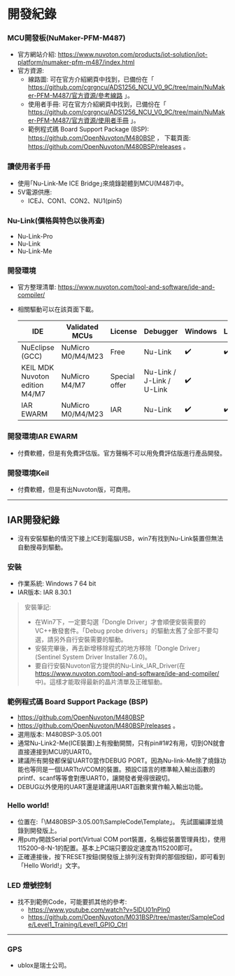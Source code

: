 # 開發紀錄

### MCU開發板(NuMaker-PFM-M487)
+ 官方網站介紹: https://www.nuvoton.com/products/iot-solution/iot-platform/numaker-pfm-m487/index.html
+ 官方資源:
  + 線路圖: 可在官方介紹網頁中找到，已備份在「 https://github.com/cgrgncu/ADS1256_NCU_V0_9C/tree/main/NuMaker-PFM-M487/官方資源/參考線路 」。
  + 使用者手冊: 可在官方介紹網頁中找到，已備份在「 https://github.com/cgrgncu/ADS1256_NCU_V0_9C/tree/main/NuMaker-PFM-M487/官方資源/使用者手冊 」。
  + 範例程式碼 Board Support Package (BSP): https://github.com/OpenNuvoton/M480BSP ， 下載頁面: https://github.com/OpenNuvoton/M480BSP/releases 。

### 讀使用者手冊
+ 使用｢Nu-Link-Me ICE Bridge｣來燒錄韌體到MCU(M487)中。
+ 5V電源供應:
  + ICEJ、CON1、CON2、NU1(pin5)

### Nu-Link(價格與特色以後再查)
+ Nu-Link-Pro
+ Nu-Link
+ Nu-Link-Me

### 開發環境
+ 官方整理清單: https://www.nuvoton.com/tool-and-software/ide-and-compiler/
+ 相關驅動可以在該頁面下載。

  | IDE                            | Validated MCUs    | License       | Debugger                      | Windows            | Linux              |
  |--------------------------------|-------------------|---------------|-------------------------------|--------------------|--------------------|
  | NuEclipse (GCC)                | NuMicro M0/M4/M23 | Free          | Nu-Link                       | :heavy_check_mark: | :heavy_check_mark: |
  | KEIL MDK Nuvoton edition M4/M7 | NuMicro M4/M7     | Special offer | Nu-Link / J-Link / U-Link     | :heavy_check_mark: |                    |
  | IAR EWARM                      | NuMicro M0/M4/M23 | IAR           | Nu-Link                       | :heavy_check_mark: | :heavy_check_mark: |

### 開發環境IAR EWARM
+ 付費軟體，但是有免費評估版。官方聲稱不可以用免費評估版進行產品開發。


### 開發環境Keil
+ 付費軟體，但是有出Nuvoton版，可商用。

---

## IAR開發紀錄
+ 沒有安裝驅動的情況下接上ICE到電腦USB，win7有找到Nu-Link裝置但無法自動搜尋到驅動。

### 安裝
+ 作業系統: Windows 7 64 bit 
+ IAR版本: IAR 8.30.1
> 安裝筆記:
> + 在Win7下，一定要勾選「Dongle Driver」才會順便安裝需要的VC++散發套件。「Debug probe drivers」的驅動太舊了全部不要勾選，請另外自行安裝需要的驅動。
> + 安裝完畢後，再去新增移除程式的地方移除「Dongle Driver」(Sentinel System Driver Installer 7.6.0)。
> + 要自行安裝Nuvoton官方提供的Nu-Link_IAR_Driver(在 https://www.nuvoton.com/tool-and-software/ide-and-compiler/ 中)。這樣才能取得最新的晶片清單及正確驅動。

### 範例程式碼 Board Support Package (BSP)
+ https://github.com/OpenNuvoton/M480BSP 
+ https://github.com/OpenNuvoton/M480BSP/releases 。
+ 選用版本: M480BSP-3.05.001
+ 通常Nu-Link2-Me(ICE裝置)上有撥動開關，只有pin#1#2有用，切到ON就會直接連接到MCU的UART0。
+ 建議所有開發都保留UART0當作DEBUG PORT。因為Nu-link-Me除了燒錄功能也等同是一個UARTtoVCOM的裝置。預設C語言的標準輸入輸出函數的printf、scanf等等會對應UART0，讓開發者覺得很親切。
+ DEBUG以外使用的UART還是建議用UART函數來實作輸入輸出功能。
 
### Hello world! 
+ 位置在:「\M480BSP-3.05.001\SampleCode\Template」。 先試圖編譯並燒錄到開發版上。
+ 用putty開啟Serial port(Virtual COM port裝置，名稱從裝置管理員找)，使用115200–8-N-1的配置。基本上PC端只要設定速度為115200即可。
+ 正確連接後，按下RESET按鈕(開發版上排列沒有對齊的那個按鈕)，即可看到「Hello World!」文字。

### LED 燈號控制
+ 找不到範例Code，可能要抓其他的參考: 
  + https://www.youtube.com/watch?v=5lDU01nPIn0
  + https://github.com/OpenNuvoton/M031BSP/tree/master/SampleCode/Level1_Training/Level1_GPIO_Ctrl

---
### GPS
+ ublox是瑞士公司。
